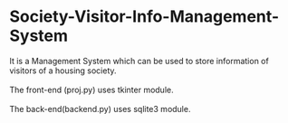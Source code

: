 # Society-Visitor-Info-Management-System


It is a Management System which can be used to store information of visitors of a housing society.<br><br>
The front-end (proj.py) uses tkinter module.<br><br>
The back-end(backend.py) uses sqlite3 module.
